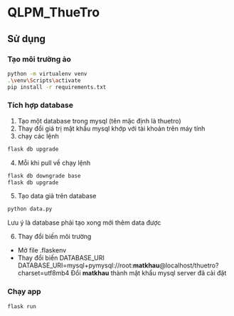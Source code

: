 # QLPM_ThueTro

## Sử dụng

### Tạo môi trường ảo

``` bash
python -m virtualenv venv
.\venv\Scripts\activate
pip install -r requirements.txt
```

### Tích hợp database
1. Tạo một database trong mysql (tên mặc định là thuetro)
2. Thay đổi giá trị mật khẩu mysql khớp với tài khoản trên máy tính
3. chạy các lệnh
``` bash
flask db upgrade
```
4. Mỗi khi pull về chạy lệnh
``` bash
flask db downgrade base
flask db upgrade
```
5. Tạo data giả trên database
``` bash
python data.py
```
Lưu ý là database phải tạo xong mới thêm data được

6. Thay đổi biến môi trường
- Mở file .flaskenv
- Thay đổi biến DATABASE_URI
DATABASE_URI=mysql+pymysql://root:**matkhau**@localhost/thuetro?charset=utf8mb4
Đổi **matkhau** thành mật khẩu mysql server đã cài đặt

### Chạy app
``` bash
flask run
```
